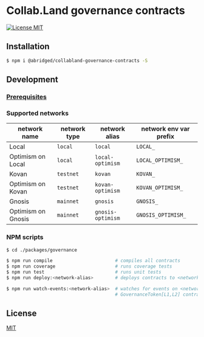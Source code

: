 # Collab.Land governance contracts

[![License MIT][license-image]][license-url]

## Installation

```bash
$ npm i @abridged/collabland-governance-contracts -S
```

## Development

### [Prerequisites](https://github.com/abridged/collabland-contracts#installation)

### Supported networks

| network name       | network type | network alias     | network env var prefix |
|--------------------|--------------|-------------------|------------------------|
| Local              | `local`      | `local`           | `LOCAL_`               |
| Optimism on Local  | `local`      | `local-optimism`  | `LOCAL_OPTIMISM_`      |
| Kovan              | `testnet`    | `kovan`           | `KOVAN_`               |
| Optimism on Kovan  | `testnet`    | `kovan-optimism`  | `KOVAN_OPTIMISM_`      |
| Gnosis             | `mainnet`    | `gnosis`          | `GNOSIS_`              |
| Optimism on Gnosis | `mainnet`    | `gnosis-optimism` | `GNOSIS_OPTIMISM_`     |

### NPM scripts

```bash
$ cd ./packages/governance

$ npm run compile                       # compiles all contracts
$ npm run coverage                      # runs coverage tests
$ npm run test                          # runs unit tests
$ npm run deploy:<network-alias>        # deploys contracts to <network-alias>

$ npm run watch-events:<network-alias>  # watches for events on <network-alias> (local network type only)
                                        # GovernanceToken[L1,L2] contract
```

## License

[MIT][license-url]

[license-image]: https://img.shields.io/badge/License-MIT-yellow.svg
[license-url]: https://github.com/abridged/collabland-contracts/blob/master/packages/governance/LICENSE
